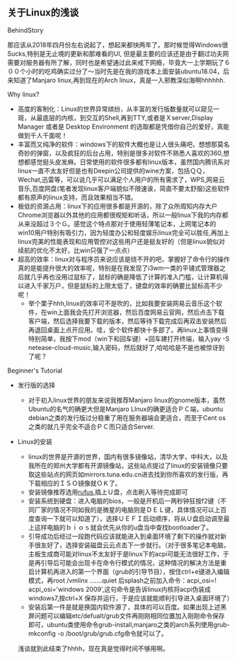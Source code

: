 ## 关于Linux的浅谈

BehindStory

​	那应该从2018年四月份左右说起了，想起来都快两年了。那时候觉得Windows很Sucks,特别是无止境的更新和那难看的UI, 但是最主要的应该还是由于翻过功夫网需要对服务器有所了解，同时也是希望通过此来戒下网瘾，毕竟大一上学期玩了６００个小时的吃鸡确实过分了～当时先是在我的游戏本上面安装ubuntu18.04，后来知道了Manjaro linux,再到现在的Arch linux，真是一入邪教深似海啊hhhhhh.

Why linux?

- 高度的客制化：Linux的世界异常缤纷，从丰富的发行版数量就可以窥见一斑，从最底层的内核，到交互的Shell,再到TTY,或者是Ｘserver,Display Manager 或者是 Desktop Environment 的选取都是凭借你自己的爱好，真能做到千人千面呢！
- 丰富而又纯净的软件：windows下的软件大概也是让人很头痛吧，想想那莫名奇妙的弹窗，以及疯狂的后台占用，特别是很多对软件不熟悉人喜欢的360,想想都感觉挺头皮发麻。日常使用的软件很多都有linux版本，虽然国内腾讯系对linux一直不太友好但是也有Deepin公司提供的wine方案，包括ＱＱ，Wechat,迅雷等，可以说几乎可以满足个人用户的所有需求了，WPS,网易云音乐,百度网盘(笔者发现linux客户端貌似不限速诶，简直不要太舒服)这些软件都有原声的linux支持，而且效果相当不错。
- 极低的资源占用：linux下的应用很多都是开源的，除了众所周知内存大户Chrome浏览器以外其他的应用都很规矩和听话，所以一般linux下我的内存都从来没超过３个Ｇ。感觉这个特点那对于使用轻薄笔记本，上网笔记本的win10用户特别有吸引力，因为轻度办公和轻度娱乐linux完全可以胜任,再加上linux完美的性能表现和应用管控对这些用户还是挺友好的（但是linux貌似对续航的优化不太好，比win只强了一点点）
- 超高的效率：linux对与程序员来说应该是绕不开的吧，掌握好了命令行的操作真的是能提升很大的效率呢，特别是在我发现了i3wm一类的平铺式管理器之后就几乎再也没用过鼠标了，鼠标的确是降低了计算的准入门槛，让计算机得以进入千家万户，但是鼠标的上限太低了，键盘的效率的确要比鼠标高不少呢！
  - 举个栗子hhh,linux的效率可不是吹的，比如我要安装网易云音乐这个软件，在win上面我会先打开浏览器，然后百度网易云官网，然后点击下载客户端，然后选择我要下载的版本，然后等待下载完成后再双击安装然后再退回桌面上点开应用。哇，安个软件都快十多部了。再linux上事情变得特别简单，我按下mod（win下和回车键）+回车建打开终端，输入yay -S netease-cloud-music,输入密码，然后就好了,哈哈哈是不是也被惊讶到了呢？

Beginner's Tutorial

- 发行版的选择

  - 对于初入linux世界的朋友来说我推荐Manjaro linux的gnome版本，虽然Ubuntu的名气的确更大但是Manjaro LInux的确更适合ＰＣ端，ubuntu debian之类的发行版过分稳重了用在服务器端会更适合，而至于Cent os之类的就几乎完全不适合ＰＣ而只适合Server.

- Linux的安装

  - linux的世界是开源的世界，国内有很多镜像站，清华大学，中科大，以及我所在的郑州大学都有开源镜像站，这些站点提过了linux的安装镜像只要取这些站点的网页如mirrors.tuna.edu.cn进去找到你所喜欢的发行版，再下载相应的ＩＳＯ镜像就ＯＫ了。
  - 安装镜像推荐选用[rufus]("www.rufus.ie"),插上Ｕ盘，点击刷入等待完成即可
  - 安装系统到硬盘：进入电脑的bios，一般是开机后一两秒钟狂按f2键（不同厂家的情况不同如我的是微星的电脑则是ＤＥＬ键，具体情况可以上百度查询一下就可以知道了），选择ＵＥＦＩ启动顺序，将从Ｕ盘启动调至最上这样电脑的ｂｉｏｓ就会优先从你的u盘当中查找bootloader了。
  - 引导成功后经过一段跑代码应该就能进入到桌面环境了剩下的操作就对新手很友好了，选择安装磁盘云云点击下一步就行。（对于很多笔记本电脑，主板生成商可能对linux不太友好于是linux下的acpi可能无法很好工作，于是再引导后可能会出现卡在命令行模式的情况，这种情况的解决方法是重启计算机再进入的第一个界面（grub的引导节目），按住ctrl+e键进入编辑模式，再root /vmlinx .......quiet 后splash之前加入命令：acpi_osi=! acpi_osi='windows 2009',这句命令是告诉linux内核将acpi伪装成windows7,按ctrl+X 保存并运行，于是应该就能顺利引导进入桌面环境了）
  - 安装后第一件是就是换国内软件源了，具体的可以百度。如果出现上述黑屏问题可以编辑etc/defualt/grub文件再刚刚相同位置加入刚刚命令保存即可，ubuntu类使用命令grub-install,manjaro之类的arch系列使用grub-mkconfig -o /boot/grub/grub.cfg命令就可以了。

  浅谈就到此结束了hhhh，现在真是觉得时间不够用啊。



​	
